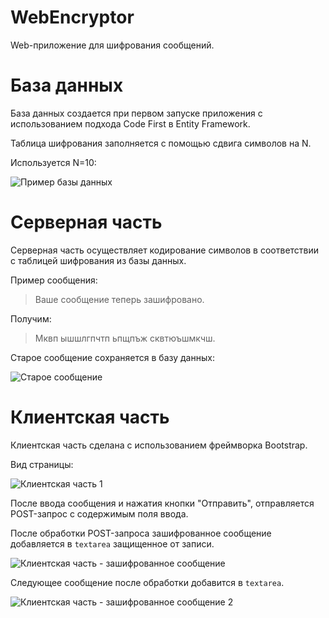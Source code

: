# WebEncryptor

Web-приложение для шифрования сообщений.

# База данных

База данных создается при первом запуске приложения с использованием подхода Code First в Entity Framework.

Таблица шифрования заполняется с помощью сдвига символов на N.

Используется N=10:

![Пример базы данных](https://i.imgur.com/FNI1mny.png)

# Серверная часть

Серверная часть осуществляет кодирование символов в соответствии с таблицей шифрования из базы данных.

Пример сообщения:
> Ваше сообщение теперь зашифровано.

Получим:
> Мквп ышшлгпчтп ьпщпъж сквтюъшмкчш.

Старое сообщение сохраняется в базу данных:

![Старое сообщение](https://i.imgur.com/It2ROBj.png)

# Клиентская часть

Клиентская часть сделана с использованием фреймворка Bootstrap.

Вид страницы:

![Клиентская часть 1](https://i.imgur.com/X6HGUlm.png)

После ввода сообщения и нажатия кнопки "Отправить", отправляется POST-запрос с содержимым поля ввода.

После обработки POST-запроса зашифрованное сообщение добавляется в ```textarea``` защищенное от записи.

![Клиентская часть - зашифрованное сообщение](https://i.imgur.com/laGKZSe.png)

Следующее сообщение после обработки добавится в ```textarea```.

![Клиентская часть - зашифрованное сообщение 2](https://i.imgur.com/LiLmyvk.png)
